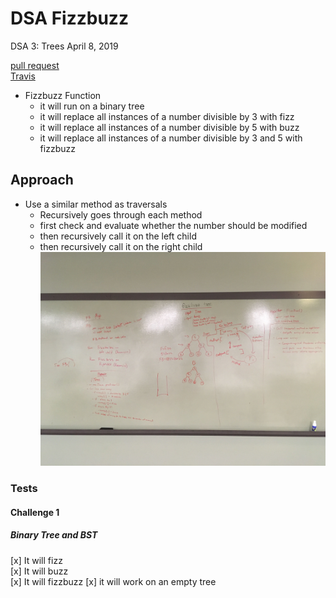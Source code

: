 # DSA Fizzbuzz
DSA 3: Trees
April 8, 2019

[pull request](https://github.com/abferris/data-structures-and-algorithms/pull/43)  
[Travis](https://travis-ci.com/abferris/data-structures-and-algorithms)

* Fizzbuzz Function
  * it will run on a binary tree
  * it will replace all instances of a number divisible by 3 with fizz
  * it will replace all instances of a number divisible by 5 with buzz
  * it will replace all instances of a number divisible by 3 and 5 with fizzbuzz


## Approach 
* Use a similar method as traversals
  * Recursively goes through each method
  * first check and evaluate whether the number should be modified
  * then recursively call it on the left child
  * then recursively call it on the right child
![UML](./FBUML.jpg)

### Tests
#### Challenge 1  
##### Binary Tree and BST
[x] It will fizz  
[x] It will buzz    
[x] It will fizzbuzz 
[x] it will work on an empty tree    
